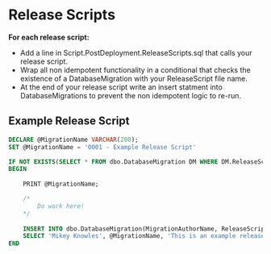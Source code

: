 # Release Scripts

__For each release script:__
  * Add a line in Script.PostDeployment.ReleaseScripts.sql that calls your release script.
  * Wrap all non idempotent functionality in a conditional that checks the existence of a DatabaseMigration with your ReleaseScript file name.
  * At the end of your release script write an insert statment into DatabaseMigrations to prevent the non idempotent logic to re-run.

## Example Release Script
```sql
DECLARE @MigrationName VARCHAR(200);
SET @MigrationName = '0001 - Example Release Script'

IF NOT EXISTS(SELECT * FROM dbo.DatabaseMigration DM WHERE DM.ReleaseScriptFileName = @MigrationName)
BEGIN
	
	PRINT @MigrationName;

    /*
        Do work here!
    */
	
    INSERT INTO dbo.DatabaseMigration(MigrationAuthorName, ReleaseScriptFileName, MigrationReason)
    SELECT 'Mikey Knowles', @MigrationName, 'This is an example release script!'
END
```